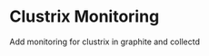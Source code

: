 Clustrix Monitoring
================================

Add monitoring for clustrix in graphite and collectd
